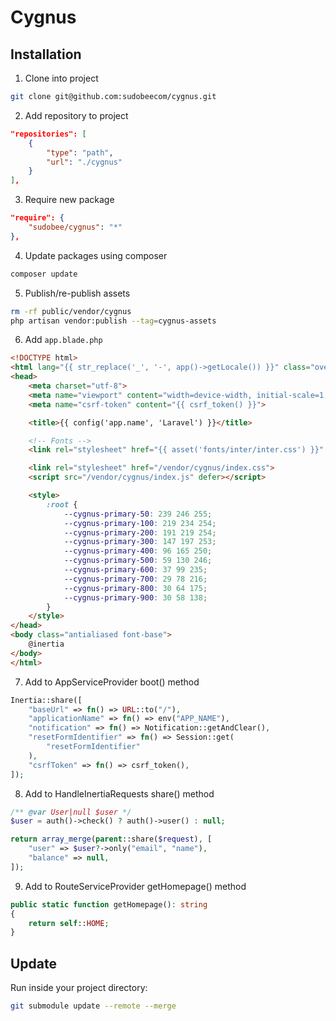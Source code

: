 # Cygnus

## Installation
1. Clone into project
```bash
git clone git@github.com:sudobeecom/cygnus.git
```

2. Add repository to project
```json
"repositories": [
    {
        "type": "path",
        "url": "./cygnus"
    }
],
```

3. Require new package
```json
"require": {
    "sudobee/cygnus": "*"
},
```

4. Update packages using composer
```bash
composer update
```

5. Publish/re-publish assets
```bash
rm -rf public/vendor/cygnus
php artisan vendor:publish --tag=cygnus-assets
```

6. Add `app.blade.php`
```html
<!DOCTYPE html>
<html lang="{{ str_replace('_', '-', app()->getLocale()) }}" class="overflow-y-scroll">
<head>
    <meta charset="utf-8">
    <meta name="viewport" content="width=device-width, initial-scale=1, maximum-scale=1.0, user-scalable=no">
    <meta name="csrf-token" content="{{ csrf_token() }}">

    <title>{{ config('app.name', 'Laravel') }}</title>

    <!-- Fonts -->
    <link rel="stylesheet" href="{{ asset('fonts/inter/inter.css') }}" />

    <link rel="stylesheet" href="/vendor/cygnus/index.css">
    <script src="/vendor/cygnus/index.js" defer></script>

    <style>
        :root {
            --cygnus-primary-50: 239 246 255;
            --cygnus-primary-100: 219 234 254;
            --cygnus-primary-200: 191 219 254;
            --cygnus-primary-300: 147 197 253;
            --cygnus-primary-400: 96 165 250;
            --cygnus-primary-500: 59 130 246;
            --cygnus-primary-600: 37 99 235;
            --cygnus-primary-700: 29 78 216;
            --cygnus-primary-800: 30 64 175;
            --cygnus-primary-900: 30 58 138;
        }
    </style>
</head>
<body class="antialiased font-base">
    @inertia
</body>
</html>
```

7. Add to AppServiceProvider boot() method
```php
Inertia::share([
    "baseUrl" => fn() => URL::to("/"),
    "applicationName" => fn() => env("APP_NAME"),
    "notification" => fn() => Notification::getAndClear(),
    "resetFormIdentifier" => fn() => Session::get(
        "resetFormIdentifier"
    ),
    "csrfToken" => fn() => csrf_token(),
]);
```

8. Add to HandleInertiaRequests share() method
```php
/** @var User|null $user */
$user = auth()->check() ? auth()->user() : null;

return array_merge(parent::share($request), [
    "user" => $user?->only("email", "name"),
    "balance" => null,
]);
```

9. Add to RouteServiceProvider getHomepage() method
```php
public static function getHomepage(): string
{
    return self::HOME;
}
```

## Update
Run inside your project directory:
```bash
git submodule update --remote --merge
```
